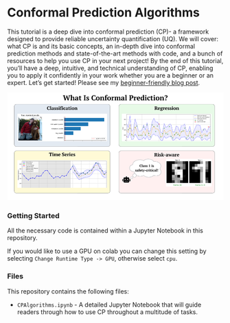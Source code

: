 # Conformal Prediction Algorithms
This tutorial is a deep dive into conformal prediction (CP)- a framework designed to provide reliable uncertainty quantification (UQ). We will cover: what CP is and its basic concepts, an in-depth dive into conformal prediction methods and state-of-the-art methods with code, and a bunch of resources to help you use CP in your next project! By the end of this tutorial, you’ll have a deep, intuitive, and technical understanding of CP, enabling you to apply it confidently in your work whether you are a beginner or an expert. Let’s get started! Please see my [beginner-friendly blog post](https://daniel-bethell.co.uk/posts/conformal-prediction-guide/).

<p align="center">
  <img src="img/overview.png" alt="A Kolmogorov-Arnold Network being trained overtime." width="600"/>
</p>

### Getting Started
All the necessary code is contained within a Jupyter Notebook in this repository. 

If you would like to use a GPU on colab you can change this setting by selecting `Change Runtime Type -> GPU`, otherwise select `cpu`.

### Files
This repository contains the following files:
* `CPAlgorithms.ipynb` - A detailed Jupyter Notebook that will guide readers through how to use CP throughout a multitude of tasks.
